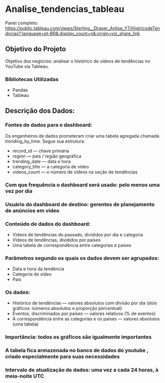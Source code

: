 # Analise_tendencias_tableau

Panel completo: https://public.tableau.com/views/Sterling__Draper_Anlise_YT/HistricodeTendncias?:language=pt-BR&:display_count=n&:origin=viz_share_link

## Objetivo do Projeto
Objetivo dos negócios: analisar o histórico de vídeos de tendências no YouTube via Tableau.

### Bibliotecas Utilizadas
 - Pandas
 - Tableau

## Descrição dos Dados:

### Fontes de dados para o dashboard:
Os engenheiros de dados prometeram criar uma tabela agregada chamada trending_by_time. Segue sua estrutura:
  - record_id — chave primária
  - region — país / região geográfica
  - trending_date — data e hora
  - category_title — a categoria de vídeo
  - videos_count — o número de vídeos na seção de tendências

    
### Com que frequência o dashboard será usado: pelo menos uma vez por dia

### Usuário do dashboard de destino: gerentes de planejamento de anúncios em vídeo

### Conteúdo de dados do dashboard:
   - Vídeos de tendências do passado, divididos por dia e categoria
   - Vídeos de tendências, divididos por países
   - Uma tabela de correspondência entre categorias e países

### Parâmetros segundo os quais os dados devem ser agrupados:
   - Data e hora da tendência
   - Categoria de vídeo
   - País

### Os dados:
   - Histórico de tendências — valores absolutos com divisão por dia (dois gráficos: números absolutos e proporção percentual)
   - Eventos, discriminados por países — valores relativos (% de eventos)
   - A correspondência entre as categorias e os países — valores absolutos (uma tabela)

### Importância: todos os gráficos são igualmente importantes

### A tabela fica armazenada no banco de dados do youtube , criado especialmente para suas necessidades

### Intervalo de atualização de dados: uma vez a cada 24 horas, à meia-noite UTC



